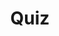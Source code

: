 ---
title: "Quiz"
passing_percentage: 70
type: "test"
questions:
  - id: "q1"
    text: "What is the default mTLS mode in Istio?"
    type: "single-answer"
    marks: 2
    options:
      - id: "a"
        text: "STRICT"
      - id: "b"
        text: "PERMISSIVE"
        is_correct: true
      - id: "c"
        text: "DISABLE"
      - id: "d"
        text: "AUTO"
  - id: "q2"
    text: "Which certificate files are present in the sidecar proxy for mTLS?"
    type: "multiple-answers"
    marks: 2
    options:
      - id: "a"
        text: "cert-chain.pem"
        is_correct: true
      - id: "b"
        text: "key.pem"
        is_correct: true
      - id: "c"
        text: "root-cert.pem"
        is_correct: true
  - id: "q3"
    text: "What identity framework does Istio use for workload identity assertion?" 
    type: "short_answer" 
    marks: 2
    correct_answer: "SPIFFE" 
---